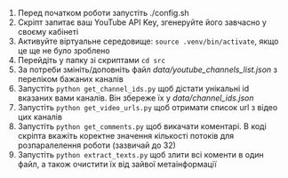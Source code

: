 1. Перед початком роботи запустіть ./config.sh
2. Скріпт запитає ваш YouTube API Key, згенеруйте його завчасно у своєму кабінеті
3. Активуйте віртуальне середовище: ```source .venv/bin/activate```, якщо це ще не було зроблено
4. Перейдіть у папку зі скриптами ```cd src```
5. За потреби змініть/доповніть файл *data/youtube_channels_list.json* з переліком бажаних каналів
6. Запустіть ```python get_channel_ids.py``` щоб дістати унікальні id вказаних вами каналів. Він збереже їх у *data/channel_ids.json*
7. Запустіть ```python get_video_urls.py``` щоб отримати список url з відео цих каналів
8. Запустіть ```python get_comments.py``` щоб викачати коментарі. В коді скріпта вкажіть коректне значення кількості потоків для розпаралелення роботи (зазвичай до 32)
9. Запустіть ```python extract_texts.py``` щоб злити всі коменти в один файл, а також очистити їх від зайвої метаінформації

